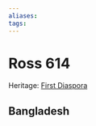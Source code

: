 ```yaml
---
aliases:
tags:
---
```


# Ross 614

Heritage: [First Diaspora](../Empire%20in%20Snapshots/The%20Expansions/pre-expansion-era.md#First%20Diaspora)

## Bangladesh
